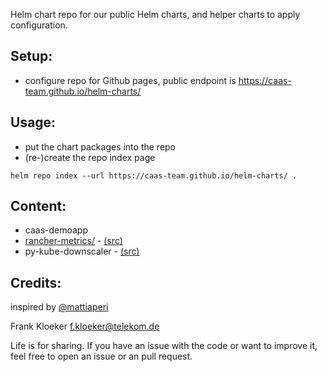 Helm chart repo for our public Helm charts, and helper charts to apply configuration.

Setup:
------

* configure repo for Github pages, public endpoint is https://caas-team.github.io/helm-charts/

Usage:
------

* put the chart packages into the repo
* (re-)create the repo index page

```
helm repo index --url https://caas-team.github.io/helm-charts/ .
```

Content:
--------

* caas-demoapp
* [rancher-metrics/](charts/rancher-metrics) -
  [(src)](https://github.com/caas-team/helm-charts/tree/main/charts/rancher-metrics)
* py-kube-downscaler -
  [(src)](https://github.com/caas-team/py-kube-downscaler)


Credits:
--------

inspired by [@mattiaperi](https://medium.com/@mattiaperi/create-a-public-helm-chart-repository-with-github-pages-49b180dbb417)

Frank Kloeker <f.kloeker@telekom.de>

Life is for sharing. If you have an issue with the code or want to improve it,
feel free to open an issue or an pull request.

